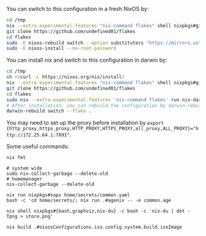
You can switch to this configuration in a fresh NixOS by:

``` bash
cd /tmp
nix --extra-experimental-features "nix-command flakes" shell nixpkgs#git
git clone https://github.com/undefined01/flakes
cd flakes
sudo -E nixos-rebuild switch --option substituters "https://mirrors.ustc.edu.cn/nix-channels/store https://nix-community.cachix.org https://cache.nixos.org/" --flake ".?submodules=1#wsl"
sudo -E nixos-install --no-root-password 
```

You can install nix and switch to this configuration in darwin by:
``` bash
cd /tmp
sh <(curl -L https://nixos.org/nix/install)
nix --extra-experimental-features "nix-command flakes" shell nixpkgs#git
git clone https://github.com/undefined01/flakes
cd flakes
sudo nix --extra-experimental-features 'nix-command flakes' run nix-darwin -- switch --flake .
# After installation, you can rebuild the configuration by darwin-rebuild
darwin-rebuild switch --flake .
```


You may need to set up the proxy before installation by `export {http_proxy,https_proxy,HTTP_PROXY,HTTPS_PROXY,all_proxy,ALL_PROXY}="http://172.25.64.1:7891"`.

Some useful commands:

```
nix fmt

# system wide 
sudo nix-collect-garbage --delete-old
# homemanager
nix-collect-garbage --delete-old

nix run nixpkgs#sops home/secrets/common.yaml
bash -c 'cd home/secrets/; nix run .#agenix -- -e common.age

nix shell nixpkgs#{bash,graphviz,nix-du} -c bash -c 'nix-du | dot -Tpng > store.png'

nix build .#nixosConfigurations.iso.config.system.build.isoImage
```
